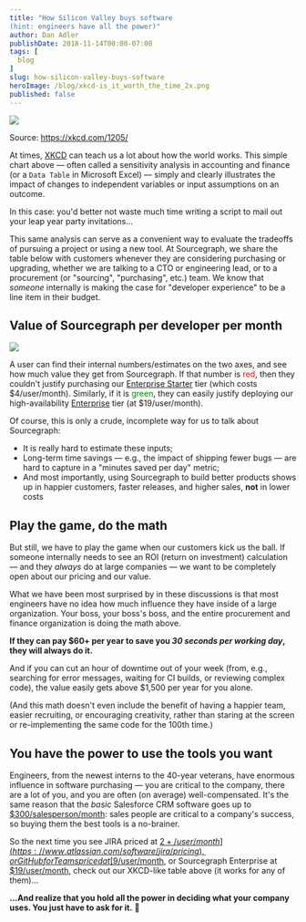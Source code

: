 ```yaml
---
title: "How Silicon Valley buys software
(hint: engineers have all the power)"
author: Dan Adler
publishDate: 2018-11-14T00:00-07:00
tags: [
  blog
]
slug: how-silicon-valley-buys-software
heroImage: /blog/xkcd-is_it_worth_the_time_2x.png
published: false
---
```


<img src="/blog/xkcd-is_it_worth_the_time_2x.png">

Source: https://xkcd.com/1205/

At times, [XKCD](https://xkcd.com) can teach us a lot about how the world works. This simple chart above — often called a sensitivity analysis in accounting and finance (or a `Data Table` in Microsoft Excel) — simply and clearly illustrates the impact of changes to independent variables or input assumptions on an outcome. 

In this case: you'd better not waste much time writing a script to mail out your leap year party invitations...

This same analysis can serve as a convenient way to evaluate the tradeoffs of pursuing a project or using a new tool. At Sourcegraph, we share the table below with customers whenever they are considering purchasing or upgrading, whether we are talking to a CTO or engineering lead, or to a procurement (or "sourcing", "purchasing", etc.) team. We know that _someone_ internally is making the case for "developer experience" to be a line item in their budget.

## Value of Sourcegraph per developer per month

<img src="/blog/sensitivity-Sourcegraph-value-add.png">

A user can find their internal numbers/estimates on the two axes, and see how much value they get from Sourcegraph. If that number is <span style="color:red">red</span>, then they couldn't justify purchasing our [Enterprise Starter](/pricing) tier (which costs $4/user/month). Similarly, if it is <span style="color:green">green</span>, they can easily justify deploying our high-availability [Enterprise](/pricing) tier (at $19/user/month). 

Of course, this is only a crude, incomplete way for us to talk about Sourcegraph:

* It is really hard to estimate these inputs;
* Long-term time savings — e.g., the impact of shipping fewer bugs — are hard to capture in a "minutes saved per day" metric;
* And most importantly, using Sourcegraph to build better products shows up in happier customers, faster releases, and higher sales, **not** in lower costs

## Play the game, do the math

But still, we have to play the game when our customers kick us the ball. If someone internally needs to see an ROI (return on investment) calculation — and they _always_ do at large companies — we want to be completely open about our pricing and our value. 

What we have been most surprised by in these discussions is that most engineers have no idea how much influence they have inside of a large organization. Your boss, your boss's boss, and the entire procurement and finance organization is doing the math above. 

**If they can pay $60+ per year to save you _30 seconds per working day_, they will always do it.**

And if you can cut an hour of downtime out of your week (from, e.g., searching for error messages, waiting for CI builds, or reviewing complex code), the value easily gets above $1,500 per year for you alone. 

(And this math doesn't even include the benefit of having a happier team, easier recruiting, or encouraging creativity, rather than staring at the screen or re-implementing the same code for the 100th time.)

## You have the power to use the tools you want

Engineers, from the newest interns to the 40-year veterans, have enormous influence in software purchasing — you are critical to the company, there are a lot of you, and you are often (on average) well-compensated. It's the same reason that the _basic_ Salesforce CRM software goes up to [$300/salesperson/month](https://www.salesforce.com/editions-pricing/sales-cloud/): sales people are critical to a company's success, so buying them the best tools is a no-brainer. 

So the next time you see JIRA priced at [$2+/user/month](https://www.atlassian.com/software/jira/pricing), or GitHub for Teams priced at [$9/user/month](http://github.com/pricing), or Sourcegraph Enterprise at [$19/user/month](https://about.sourcegraph.com/pricing), check out our XKCD-like table above (it works for any of them)...

**...And realize that you hold all the power in deciding what your company uses. You just have to ask for it.**

